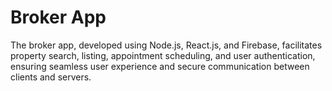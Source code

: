 # Broker App

The broker app, developed using Node.js, React.js, and Firebase, facilitates property search, listing, appointment scheduling, and user authentication, ensuring seamless user experience and secure communication between clients and servers.